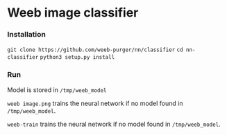 # Weeb image classifier
### Installation
`git clone https://github.com/weeb-purger/nn/classifier`
`cd nn-classifier`
`python3 setup.py install`

### Run
Model is stored in `/tmp/weeb_model`

`weeb image.png` trains the neural network if no model found in `/tmp/weeb_model`.

`weeb-train` trains the neural network if no model found in `/tmp/weeb_model`.
